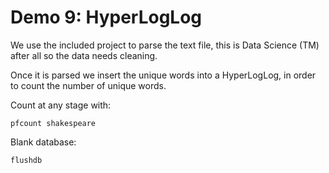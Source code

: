 # Demo 9: HyperLogLog

We use the included project to parse the text file, this is Data Science (TM) after all so the data needs cleaning.

Once it is parsed we insert the unique words into a HyperLogLog, in order to count the number of unique words.

Count at any stage with:

    pfcount shakespeare

Blank database:

    flushdb